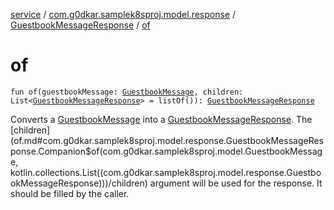 [service](../../index.md) / [com.g0dkar.samplek8sproj.model.response](../index.md) / [GuestbookMessageResponse](index.md) / [of](./of.md)

# of

`fun of(guestbookMessage: `[`GuestbookMessage`](../../com.g0dkar.samplek8sproj.model/-guestbook-message/index.md)`, children: List<`[`GuestbookMessageResponse`](index.md)`> = listOf()): `[`GuestbookMessageResponse`](index.md)

Converts a [GuestbookMessage](../../com.g0dkar.samplek8sproj.model/-guestbook-message/index.md) into a [GuestbookMessageResponse](index.md). The [children](of.md#com.g0dkar.samplek8sproj.model.response.GuestbookMessageResponse.Companion$of(com.g0dkar.samplek8sproj.model.GuestbookMessage, kotlin.collections.List((com.g0dkar.samplek8sproj.model.response.GuestbookMessageResponse)))/children) argument will be used for the
response. It should be filled by the caller.

